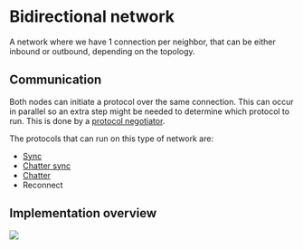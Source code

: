 # Bidirectional network

A network where we have 1 connection per neighbor, that can be either inbound or outbound, depending on the topology.

## Communication

Both nodes can initiate a protocol over the same connection. This can occur in parallel so an extra step might be needed
to determine which protocol to run. This is done by a [protocol negotiator](negotiator.md).

The protocols that can run on this type of network are:
- [Sync](../gossip/syncing/sync-protocol.md)
- [Chatter sync](../gossip/OOG/OOG-sync.md)
- [Chatter](../gossip/OOG/OOG-protocol.md)
- Reconnect

## Implementation overview

![](bidirectional-outline.png)

